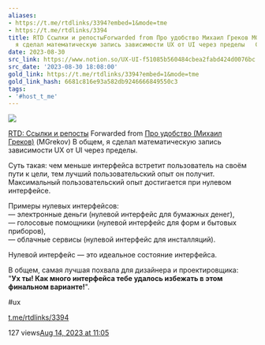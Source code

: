 ```yaml
---
aliases:
- https://t.me/rtdlinks/3394?embed=1&mode=tme
- https://t.me/rtdlinks/3394
title: RTD Ссылки и репостыForwarded from Про удобство Михаил Греков MGrekov общем
  я сделал математическую запись зависимости UX от UI через пределы   Суть т
date: 2023-08-30
src_link: https://www.notion.so/UX-UI-f51085b560484cbea2fabd424d0076bc
src_date: '2023-08-30 18:08:00'
gold_link: https://t.me/rtdlinks/3394?embed=1&mode=tme
gold_link_hash: 6681c816e93a582db9246666849550c3
tags:
- '#host_t_me'
---
```




[*![](https://cdn4.cdn-telegram.org/file/G2_fMQitZa6NlXppvnx07ptqMbKheG6mEHOKOWMb-e2GKGI6m4sVzdJWLZKabkz-3CTa8_SbxqQkI5N80Dk35YR74gESCSO4v_t-RQMSRNdBGEpHg9-fQzdaCxUo0IVX2xv3D24F8kYRK4YUVDyt402ICt9MyowC-VR4Tp8tLfVoqsHnSlv07Dv3cKw9_eznuxX_Kzmg2P8tzsnpjIQFBPVpIg8NLkiONPtAq4xjcu9LBce0ipLZ3B_depv7jOospban9A_LO4XtDxOwR8sH-MHTCpCdYx2-CHusSpJSqFNaE644K33uErsOtN4lFUhIAAP96I_O6Asvt3jzajYoww.jpg)*](https://t.me/rtdlinks)



[RTD: Ссылки и репосты](https://t.me/rtdlinks)
Forwarded from [Про удобство (Михаил Греков)](https://t.me/proudobstvo/1132) (MGrekov)
[​​](https://telegra.ph/file/2beb52de92e53b2e175ba.jpg)В общем, я сделал математическую запись зависимости UX от UI через пределы.   
  
Суть такая: чем меньше интерфейса встретит пользователь на своём пути к цели, тем лучший пользовательский опыт он получит.   
Максимальный пользовательский опыт достигается при нулевом интерфейсе.  
  
Примеры нулевых интерфейсов:  
— электронные деньги (нулевой интерфейс для бумажных денег),  
— голосовые помощники (нулевой интерфейс для форм и бытовых приборов),  
— облачные сервисы (нулевой интерфейс для инсталляций).  
  
Нулевой интерфейс — это идеальное состояние интерфейса.   
  
В общем, самая лучшая похвала для дизайнера и проектировщика:   
"**Ух ты! Как много интерфейса тебе удалось избежать в этом финальном варианте!**".  
  
#ux


[t.me/rtdlinks/3394](https://t.me/rtdlinks/3394)

127 views[Aug 14, 2023 at 11:05](https://t.me/rtdlinks/3394)